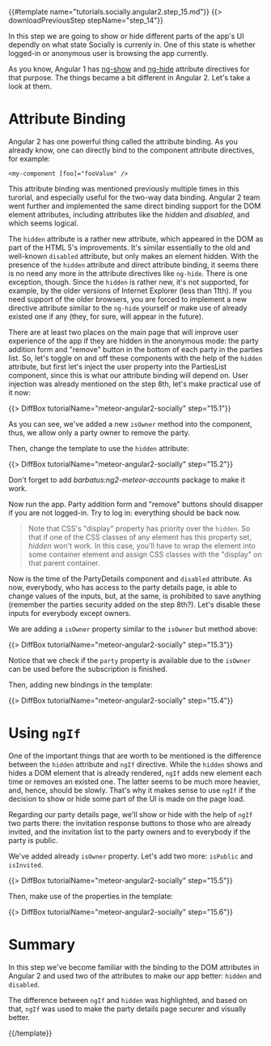 {{#template name="tutorials.socially.angular2.step_15.md"}}
{{> downloadPreviousStep stepName="step_14"}}

In this step we are going to show or hide 
different parts of the app's UI dependly on what
state Socially is currenly in. One of this state is whether
logged-in or anonymous user is browsing the app currently.

As you know, Angular 1 has [ng-show](https://docs.angularjs.org/api/ng/directive/ngShow) and [ng-hide](https://docs.angularjs.org/api/ng/directive/ngHide)
attribute directives for that purpose. The things became a bit different 
in Angular 2. Let's take a look at them.

# Attribute Binding

Angular 2 has one powerful thing called the attribute binding.
As you already know, one can directly bind to the component attribute directives, for example:

    <my-component [foo]="fooValue" />

This attribute binding was mentioned previously multiple times in this turorial, and especially useful for the two-way data binding.
Angular 2 team went further and implemented the same direct binding support for the
DOM element attributes, including attributes like the _hidden_ and _disabled_, and which seems logical.

The `hidden` attribute is a rather new attribute, which appeared
in the DOM as part of the HTML 5's improvements.
It's similar essentially to the old and well-known `disabled` attribute, but only 
makes an element hidden. With the presence of the `hidden` attribute and direct attribute
binding, it seems there is no need any more in the attribute directives like `ng-hide`.
There is one exception, though. Since the `hidden` is rather new, it's not supported, for example, by the older versions of Internet Explorer (less than 11th).
If you need support of the older browsers, you are forced to implement a new directive attribute similar to the `ng-hide` yourself or
make use of already existed one if any (they, for sure, will appear in the future).

There are at least two places on the main page that will improve user experience of the app
if they are hidden in the anonymous mode: 
the party addition form and "remove" button in the bottom of each party in the parties list.
So, let's toggle on and off these components with the help of the `hidden` attribute, but first let's inject 
the user property into the PartiesList component, since this is what our attribute
binding will depend on. User injection was already mentioned on the step 8th,
let's make practical use of it now:

{{> DiffBox tutorialName="meteor-angular2-socially" step="15.1"}}

As you can see, we've added a new `isOwner` method into the component,
thus, we allow only a party owner to remove the party.

Then, change the template to use the `hidden` attribute:

{{> DiffBox tutorialName="meteor-angular2-socially" step="15.2"}}

Don't forget to add _barbatus:ng2-meteor-accounts_ package to make it work.

Now run the app. Party addition form and "remove" buttons
should disapper if you are not logged-in. Try to log in: everything should be back now.

> Note that CSS's "display" property has priority over the `hidden`.
> So that if one of the CSS classes of any element has this property set,
> _hidden_ won't work. In this case, you'll have to wrap the element into
> some container element and assign CSS classes with the "display" on that parent container.

Now is the time of the PartyDetails component and `disabled` attribute.
As now, everybody, who has access to the party details page,
is able to change values of the inputs, but, at the same, is prohibited to save anything
(remember the parties security added on the step 8th?).
Let's disable these inputs for everybody except owners.

We are adding a `isOwner` property similar to the `isOwner` but method above:

{{> DiffBox tutorialName="meteor-angular2-socially" step="15.3"}}

Notice that we check if the `party` property is available due to the `isOwner` can be used before the subscription is finished.

Then, adding new bindings in the template:

{{> DiffBox tutorialName="meteor-angular2-socially" step="15.4"}}

# Using `ngIf`

One of the important things that are worth to be mentioned 
is the difference between the `hidden` attribute and `ngIf` directive.
While the `hidden` shows and hides a DOM element that is already rendered,
`ngIf` adds new element each time or removes an existed one. The latter seems
to be much more heavier, and, hence, should be slowly. That's why it makes sense to
use `ngIf` if the decision to show or hide some part of the UI is made on the page load.

Regarding our party details page, we'll show or hide with the help of `ngIf` two parts
there: the invitation response buttons to those who are already invited,
and the invitation list to the party owners and to everybody if the party is public.

We've added already `isOwner` property. Let's add two more: `isPublic` and `isInvited`.

{{> DiffBox tutorialName="meteor-angular2-socially" step="15.5"}}

Then, make use of the properties in the template:

{{> DiffBox tutorialName="meteor-angular2-socially" step="15.6"}}

# Summary

In this step we've become familiar with the binding to the DOM attributes in Angular 2 and
used two of the attributes to make our app better: `hidden` and `disabled`.

The difference between `ngIf` and `hidden` was highlighted, and based on that, `ngIf` 
was used to make the party details page securer and visually better.

{{/template}}